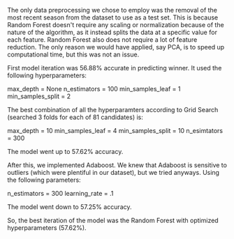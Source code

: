 The only data preprocessing we chose to employ was the removal of the most recent season from the dataset to use as a test set.
This is because Random Forest doesn't require any scaling or normalization because of the nature of the algorithm, as it instead splits the data at a specific value for each feature.
Random Forest also does not require a lot of feature reduction.
The only reason we would have applied, say PCA, is to speed up computational time, but this was not an issue.

First model iteration was 56.88% accurate in predicting winner.
It used the following hyperparameters:

max_depth = None
n_estimators = 100
min_samples_leaf = 1
min_samples_split = 2

The best combination of all the hyperparamters according to Grid Search
(searched 3 folds for each of 81 candidates) is:

max_depth = 10
min_samples_leaf = 4
min_samples_split = 10
n_esimtators = 300

The model went up to 57.62% accuracy.

After this, we implemented Adaboost.
We knew that Adaboost is sensitive to outliers (which were plentiful in our dataset), but we tried anyways.
Using the following parameters:

n_estimators = 300
learning_rate = .1

The model went down to 57.25% accuracy.

So, the best iteration of the model was the Random Forest with optimized hyperparameters (57.62%).